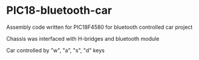 # PIC18-bluetooth-car
Assembly code written for PIC18F4580 for bluetooth controlled car project

Chassis was interfaced with H-bridges and bluetooth module

Car controlled by "w", "a", "s", "d" keys


